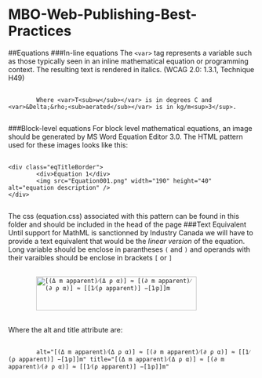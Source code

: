 MBO-Web-Publishing-Best-Practices
=================================
##Equations
###In-line equations
The `<var>` tag represents a variable such as those typically seen in an inline mathematical equation or programming context. The resulting text is rendered in italics. (WCAG 2.0: 1.3.1, Technique H49)
<pre>
	<code>
		Where &lt;var&gt;T&lt;sub&gt;w&lt;/sub&gt;&lt;/var&gt; is in degrees C and &lt;var&gt;&amp;Delta;&amp;rho;&lt;sub&gt;aerated&lt;/sub&gt;&lt;/var&gt; is in kg/m&lt;sup&gt;3&lt;/sup&gt;.
	</code>
</pre>
###Block-level equations
For block level mathematical equations, an image should be generated by MS Word Equation Editor 3.0. The HTML pattern used for these images looks like this:
<pre>
	<code>
&lt;div class="eqTitleBorder"&gt;
		&lt;div&gt;Equation 1&lt;/div&gt;
		&lt;img src="Equation001.png" width="190" height="40" alt="equation description" /&gt;
&lt;/div&gt;
	</code>
</pre>
The css (equation.css) associated with this pattern can be found in this folder and should be included in the head of the page
###Text Equivalent
Until support for MathML is sanctionned by Industry Canada we will have to provide a text equivalent that would be the _linear version_ of the equation. Long variable should be enclose in parantheses `(` and `)` and operands with their varaibles should be enclose in brackets `[` or `]`
<pre>
	<code>
		<img src="http://www.ic.gc.ca/eic/site/mc-mc.nsf/vwimages/TP003_Equation026.png/$file/TP003_Equation026.png" width="327" height="69" alt="[(&Delta; m apparent)&frasl;(&Delta; &rho; &alpha;)] &asymp; [(&part; m apparent)&frasl;(&part; &rho; &alpha;)] &asymp; [[1&frasl;(&rho; apparent)] &#8722;[1&frasl;&rho;]]m" title="[(&Delta; m apparent)&frasl;(&Delta; &rho; &alpha;)] &asymp; [(&part; m apparent)&frasl;(&part; &rho; &alpha;)] &asymp; [[1&frasl;(&rho; apparent)] &#8722;[1&frasl;&rho;]]m" />
	</code>
</pre>
Where the alt and title attribute are:
<pre>
	<code>
		alt="[(&Delta; m apparent)&frasl;(&Delta; &rho; &alpha;)] &asymp; [(&part; m apparent)&frasl;(&part; &rho; &alpha;)] &asymp; [[1&frasl;(&rho; apparent)] &#8722;[1&frasl;&rho;]]m" title="[(&Delta; m apparent)&frasl;(&Delta; &rho; &alpha;)] &asymp; [(&part; m apparent)&frasl;(&part; &rho; &alpha;)] &asymp; [[1&frasl;(&rho; apparent)] &#8722;[1&frasl;&rho;]]m"
	</code>
</pre>